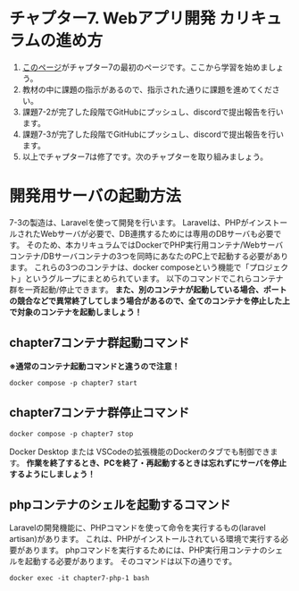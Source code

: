 # チャプター7. Webアプリ開発 カリキュラムの進め方

1. [このページ](https://suriba-doc.mikawaya-corp.com/648fc5708ab99757f7e6bc80.html)がチャプター7の最初のページです。ここから学習を始めましょう。
2. 教材の中に課題の指示があるので、指示された通りに課題を進めてください。
3. 課題7-2が完了した段階でGitHubにプッシュし、discordで提出報告を行います。
4. 課題7-3が完了した段階でGitHubにプッシュし、discordで提出報告を行います。
5. 以上でチャプター7は修了です。次のチャプターを取り組みましょう。

# 開発用サーバの起動方法

7-3の製造は、Laravelを使って開発を行います。
Laravelは、PHPがインストールされたWebサーバが必要で、DB連携するためには専用のDBサーバも必要です。
そのため、本カリキュラムではDockerでPHP実行用コンテナ/Webサーバコンテナ/DBサーバコンテナの3つを同時にあなたのPC上で起動する必要があります。
これらの3つのコンテナは、docker composeという機能で「プロジェクト」というグループにまとめられています。
以下のコマンドでこれらコンテナ群を一斉起動/停止できます。
**また、別のコンテナが起動している場合、ポートの競合などで異常終了してしまう場合があるので、全てのコンテナを停止した上で対象のコンテナを起動しましょう！**

## chapter7コンテナ群起動コマンド
**※通常のコンテナ起動コマンドと違うので注意！**
```
docker compose -p chapter7 start
```

## chapter7コンテナ群停止コマンド
```
docker compose -p chapter7 stop
```

Docker Desktop または VSCodeの拡張機能のDockerのタブでも制御できます。
**作業を終了するとき、PCを終了・再起動するときは忘れずにサーバを停止するようにしましょう！**

## phpコンテナのシェルを起動するコマンド
Laravelの開発機能に、PHPコマンドを使って命令を実行するもの(laravel artisan)があります。
これは、PHPがインストールされている環境で実行する必要があります。
phpコマンドを実行するためには、PHP実行用コンテナのシェルを起動する必要があります。
そのコマンドは以下の通りです。
```
docker exec -it chapter7-php-1 bash
```
